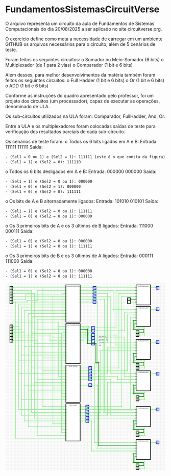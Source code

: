 # FundamentosSistemasCircuitVerse

O arquivo representa um circuito da aula de Fundamentos de Sistemas Computacionais do dia 20/08/2025 a ser aplicado no site circuitverse.org.

O exercício define como meta a necessidade de carregar em um ambiente GITHUB os arquivos necessários para o circuito, além de 5 cenários de teste.

Foram feitos os seguintes circuitos:
o	Somador ou Meio-Somador (6 bits)
o	Multiplexador (de 1 para 2 vias)
o	Comparador (1 bit e 6 bits)

Além desses, para melhor desenvolvimentos da matéria também foram feitos os seguintes circuitos:
o	Full Hadder (1 bit e 6 bits)
o	Or (1 bit e 6 bits)
o	ADD (1 bit e 6 bits)

Conforme as instruções do quadro apresentado pelo professor, foi um projeto dos circuitos (um processador), capaz de executar as operações, denominado de ULA.

Os sub-circuitos utilizados na ULA foram: Comparador, FullHadder, And, Or.

Entre a ULA e os multiplexadores foram colocadas saídas de teste para verificação dos resultados parciais de cada sub-circuito.

Os cenários de teste foram:
o	Todos os 6 bits ligados em A e B:
Entrada: 111111 111111
Saída:

    - (Sel1 = 0 ou 1) e (Sel2 = 1): 111111 (este é o que consta da figura)
    - (Sel1 = 1) e (Sel2 = 0): 111110 

o	Todos os 6 bits desligados em A e B:
Entrada: 000000 000000
Saída:

    - (Sel1 = 1) e (Sel2 = 0 ou 1): 000000
    - (Sel1 = 0) e (Sel2 = 1): 000000
    - (Sel1 = 0) e (Sel2 = 0): 111111

o	Os bits de A e B alternadamente ligados:
Entrada: 101010 010101
Saída:

    - (Sel1 = 1) e (Sel2 = 0 ou 1): 111111
    - (Sel1 = 0) e (Sel2 = 0 ou 1): 000000

o	Os 3 primeiros bits de A e os 3 últimos de B ligados:
Entrada: 111000 000111
Saída:

    - (Sel1 = 0) e (Sel2 = 0 ou 1): 000000
    - (Sel1 = 1) e (Sel2 = 0 ou 1): 111111

o	Os 3 primeiros bits de B e os 3 últimos de A ligados:
Entrada: 000111 111000
Saída:

    - (Sel1 = 0) e (Sel2 = 0 ou 1): 000000
    - (Sel1 = 1) e (Sel2 = 0 ou 1): 111111

![img](img/CircuitExercicio.png)
